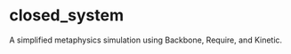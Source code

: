 closed_system
=============

A simplified metaphysics simulation using Backbone, Require, and Kinetic.
